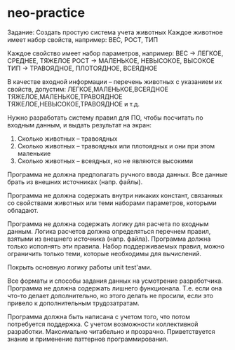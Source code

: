 # neo-practice
Задание:
Создать простую система учета животных
Каждое животное имеет набор свойств, например:
ВЕС, РОСТ, ТИП

Каждое свойство имеет набор параметров, например:
ВЕС -> ЛЕГКОЕ, СРЕДНЕЕ, ТЯЖЕЛОЕ
РОСТ -> МАЛЕНЬКОЕ, НЕВЫСОКОЕ, ВЫСОКОЕ
ТИП -> ТРАВОЯДНОЕ, ПЛОТОЯДНОЕ, ВСЕЯДНОЕ

В качестве входной информации – перечень животных с указанием их свойств, допустим:
ЛЕГКОЕ,МАЛЕНЬКОЕ,ВСЕЯДНОЕ
ТЯЖЕЛОЕ,МАЛЕНЬКОЕ,ТРАВОЯДНОЕ
ТЯЖЕЛОЕ,НЕВЫСОКОЕ,ТРАВОЯДНОЕ и т.д.

Нужно разработать систему правил для ПО, чтобы посчитать по входным данным, и выдать
результат на экран:
1. Сколько животных – травоядных
2. Сколько животных – травоядных или плотоядных и они при этом маленькие
3. Сколько животных – всеядных, но не являются высокими

Программа не должна предполагать ручного ввода данных. Все данные брать из внешних
источниках (напр. файлы).

Программа не должна содержать внутри никаких констант, связанных со свойствами животных
или теми наборами параметров, которыми обладают.

Программа не должна содержать логику для расчета по входным данным. Логика расчетов
должна определяться перечнем правил, взятыми из внешнего источника (напр. файла).
Программа должна только исполнять эти правила. Набор поддерживаемых правил, можно
ограничить только теми, которые необходимы для вычислений.

Покрыть основную логику работы unit test'ами.

Все форматы и способы задания данных на усмотрение разработчика. Программа не должна
содержать лишнего функционала.
Т.е. если она что-то делает дополнительно, но этого делать не просили, если это привело к
дополнительным трудозатратам.

Программа должна быть написана с учетом того, что потом потребуется поддержка. С учетом
возможности коллективной разработки.
Максимально читабельно и прозрачно. Приветствуется знание и применение паттернов
программирования.
